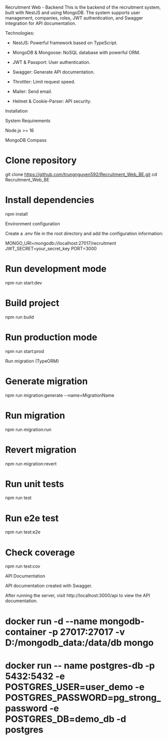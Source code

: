 Recruitment Web - Backend
This is the backend of the recruitment system, built with NestJS and using MongoDB. The system supports user management, companies, roles, JWT authentication, and Swagger integration for API documentation.

Technologies:

- NestJS: Powerful framework based on TypeScript.

- MongoDB & Mongoose: NoSQL database with powerful ORM.

- JWT & Passport: User authentication.

- Swagger: Generate API documentation.

- Throttler: Limit request speed.

- Mailer: Send email.

- Helmet & Cookie-Parser: API security.

Installation

System Requirements

Node.js >= 16

MongoDB Compass

# Clone repository

git clone https://github.com/trungnguyen592/Recruitment_Web_BE.git
cd Recruitment_Web_BE

# Install dependencies

npm install

Environment configuration

Create a .env file in the root directory and add the configuration information:

MONGO_URI=mongodb://localhost:27017/recruitment
JWT_SECRET=your_secret_key
PORT=3000

# Run development mode

npm run start:dev

# Build project

npm run build

# Run production mode

npm run start:prod

Run migration (TypeORM)

# Generate migration

npm run migration:generate --name=MigrationName

# Run migration

npm run migration:run

# Revert migration

npm run migration:revert

# Run unit tests

npm run test

# Run e2e test

npm run test:e2e

# Check coverage

npm run test:cov

API Documentation

API documentation created with Swagger.

After running the server, visit http://localhost:3000/api to view the API documentation.

# docker run -d --name mongodb-container -p 27017:27017 -v D:/mongodb_data:/data/db mongo

# docker run -- name postgres-db -p 5432:5432 -e POSTGRES_USER=user_demo -e POSTGRES_PASSWORD=pg_strong_password -e POSTGRES_DB=demo_db -d postgres
